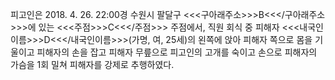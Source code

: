 피고인은 2018. 4. 26. 22:00경 수원시 팔달구 <<<구아래주소>>>B<<</구아래주소>>>에 있는 <<<주점>>>C<<</주점>>> 주점에서, 직원 회식 중 피해자 <<<내국인이름>>>D<<</내국인이름>>>(가명, 여, 25세)의 왼쪽에 앉아 피해자 쪽으로 몸을 기울이고 피해자의 손을 잡고 피해자 무릎으로 피고인의 고개를 숙이고 손으로 피해자의 가슴을 1회 밀쳐 피해자를 강제로 추행하였다.

